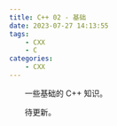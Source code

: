```yaml
---
title: C++ 02 - 基础
date: 2023-07-27 14:13:55
tags:
    - CXX
    - C
categories:
    - CXX
---
```


&emsp;&emsp;一些基础的 C++ 知识。

<!-- more -->

&emsp;&emsp;待更新。
